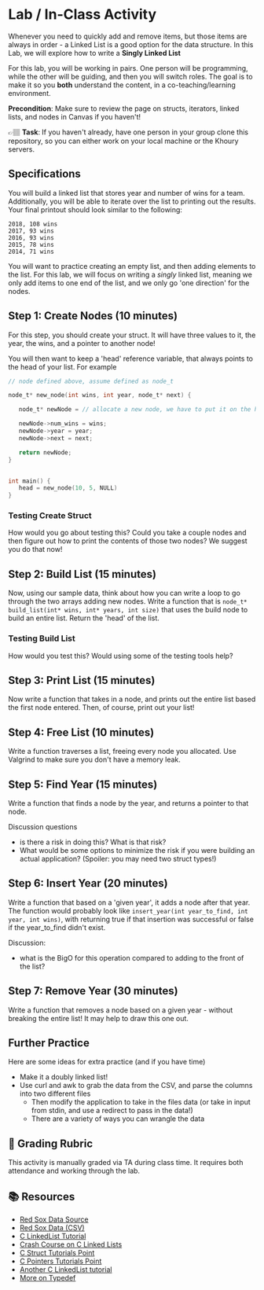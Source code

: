 # Lab / In-Class Activity

Whenever you need to quickly add and remove items, but those items are always in order - a Linked List is a good option for the data structure. In this Lab, we will explore how to write a **Singly Linked List**

For this lab, you will be working in pairs. One person will be programming, while the other will be guiding, and then you will switch roles. The goal is to make it so you **both** understand the content, in a co-teaching/learning environment.  

**Precondition**: Make sure to review the page on structs, iterators, linked lists, and nodes in Canvas if you haven't!

👉🏽 **Task**: If you haven't already, have one person in your group clone this repository, so you can either work on your local machine or the Khoury servers.


## Specifications
You will build a linked list that stores year and number of wins for a team. Additionally, you will be able to iterate over the list to printing out the results. Your final printout should look similar to the following:

```text
2018, 108 wins
2017, 93 wins
2016, 93 wins
2015, 78 wins
2014, 71 wins
```

You will want to practice creating an empty list, and then adding elements to the list. For this lab, we will focus on writing a *singly* linked list, meaning we only add items to one end of the list, and we only go 'one direction' for the nodes. 


## Step 1: Create Nodes (10 minutes)

For this step, you should create your struct. It will have three values to it, the year, the wins, and a pointer to another node!

You will then want to keep a 'head' reference variable, that always points to the head of your list. For example


```c
// node defined above, assume defined as node_t

node_t* new_node(int wins, int year, node_t* next) {

   node_t* newNode = // allocate a new node, we have to put it on the heap! 

   newNode->num_wins = wins;
   newNode->year = year;
   newNode->next = next; 

   return newNode;
}


int main() {
   head = new_node(10, 5, NULL)
}
```

### Testing Create Struct
How would you go about testing this? Could you take a couple nodes and then figure out how to print the contents of those two nodes? We suggest you do that now!

## Step 2: Build List (15 minutes)
Now, using our sample data, think about how you can write a loop to go through the two arrays adding new nodes. Write a function that is `node_t* build_list(int* wins, int* years, int size)` that uses the build node to build an entire list. Return the 'head' of the list.

### Testing Build List
How would you test this? Would using some of the testing tools help?


## Step 3: Print List (15 minutes)
Now write a function that takes in a node, and prints out the entire list based the first node entered.  Then, of course, print out your list!
 
## Step 4: Free List (10 minutes)
Write a function traverses a list, freeing every node you allocated. Use Valgrind to make sure you don't have a memory leak. 


## Step 5: Find Year (15 minutes)
Write a function that finds a node by the year, and returns a  pointer to that node.  

Discussion questions
* is there a risk in doing this? What is that risk?
* What would be some options to minimize the risk if you were building an actual application? (Spoiler: you  may need two struct types!) 


## Step 6: Insert Year (20 minutes)
Write a function that based on a 'given year', it adds a node after that year. The function would probably look like
`insert_year(int year_to_find, int year, int wins)`, with returning true if that insertion was successful or false if the year_to_find didn't exist.

Discussion:
* what is the BigO for this operation compared to adding to the front of the list?


## Step 7: Remove Year (30 minutes)
Write a function that removes a node based on a given year - without breaking the entire list! It may help to draw this one out. 



## Further Practice

Here are some ideas for extra practice (and if you have time)

* Make it a doubly linked list!
* Use curl and awk to grab the data from the CSV, and parse the columns into two different files
  * Then modify the application to take in the files data (or take in input from stdin, and use a redirect to pass in the data!)
  * There are a variety of ways you can wrangle the data
  



## 📝 Grading Rubric

This activity is manually graded via TA during class time. It requires both attendance and working through the lab. 


## 📚 Resources
* [Red Sox Data Source](http://www.espn.com/mlb/history/teams/_/team/Bos)
* [Red Sox Data (CSV)]( https://www.ccs.neu.edu/home/awjacks/cs3650f18/Labs/2/red_sox_history.csv)
* [C LinkedList Tutorial](https://www.learnc.net/c-data-structures/c-linked-list/)
* [Crash Course on C Linked Lists](https://www.youtube.com/watch?v=SB9si64asSk&index=8&list=PLvv0ScY6vfd8qupx0owF78ZcbvySvbWfx)
* [C Struct Tutorials Point](https://www.tutorialspoint.com/cprogramming/c_structures.htm)
* [C Pointers Tutorials Point](https://www.tutorialspoint.com/cprogramming/c_pointers.htm)
* [Another C LinkedList tutorial](https://www.cprogramming.com/tutorial/c/lesson15.html)
* [More on Typedef](https://en.wikipedia.org/wiki/Typedef)